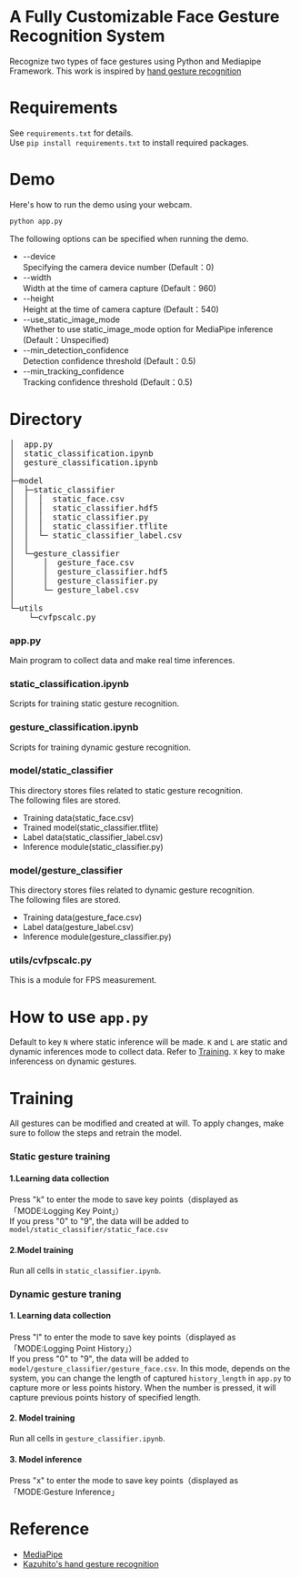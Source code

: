 # A Fully Customizable Face Gesture Recognition System
Recognize two types of face gestures using Python and Mediapipe Framework. This work is inspired by
 [hand gesture recognition](https://github.com/Kazuhito00/hand-gesture-recognition-using-mediapipe)

# Requirements
See `requirements.txt` for details. <br>
Use `pip install requirements.txt` to install required packages.

# Demo
Here's how to run the demo using your webcam.
```bash
python app.py
```

The following options can be specified when running the demo.
* --device<br>Specifying the camera device number (Default：0)
* --width<br>Width at the time of camera capture (Default：960)
* --height<br>Height at the time of camera capture (Default：540)
* --use_static_image_mode<br>Whether to use static_image_mode option for MediaPipe inference (Default：Unspecified)
* --min_detection_confidence<br>
Detection confidence threshold (Default：0.5)
* --min_tracking_confidence<br>
Tracking confidence threshold (Default：0.5)

# Directory
<pre>
│  app.py
│  static_classification.ipynb
│  gesture_classification.ipynb
│  
├─model
│  ├─static_classifier
│  │  │  static_face.csv
│  │  │  static_classifier.hdf5
│  │  │  static_classifier.py
│  │  │  static_classifier.tflite
│  │  └─ static_classifier_label.csv
│  │          
│  └─gesture_classifier
│      │  gesture_face.csv
│      │  gesture_classifier.hdf5
│      │  gesture_classifier.py
│      └─ gesture_label.csv
│          
└─utils
    └─cvfpscalc.py
</pre>

### app.py
Main program to collect data and make real time inferences.

### static_classification.ipynb
Scripts for training static gesture recognition.

### gesture_classification.ipynb
Scripts for training dynamic gesture recognition.

### model/static_classifier
This directory stores files related to static gesture recognition.<br>
The following files are stored.
* Training data(static_face.csv)
* Trained model(static_classifier.tflite)
* Label data(static_classifier_label.csv)
* Inference module(static_classifier.py)

### model/gesture_classifier
This directory stores files related to dynamic gesture recognition.<br>
The following files are stored.
* Training data(gesture_face.csv)
* Label data(gesture_label.csv)
* Inference module(gesture_classifier.py)

### utils/cvfpscalc.py
This is a module for FPS measurement.

# How to use `app.py`
Default to key `N` where static inference will be made. `K` and `L` are static and dynamic inferences mode to collect data. Refer to [Training](#training). `X` key to make inferencess on dynamic gestures. 

# Training
All gestures can be modified and created at will. To apply changes, make sure to follow the steps and retrain the model.

### Static gesture training
#### 1.Learning data collection
Press "k" to enter the mode to save key points（displayed as 「MODE:Logging Key Point」）<br>
If you press "0" to "9", the data will be added to `model/static_classifier/static_face.csv` <br>

#### 2.Model training
Run all cells in `static_classifier.ipynb`.

### Dynamic gesture traning
#### 1. Learning data collection
Press "l" to enter the mode to save key points（displayed as 「MODE:Logging Point History」）<br>
If you press "0" to "9", the data will be added to `model/gesture_classifier/gesture_face.csv`. In this mode, depends on the system, you can change the length of captured `history_length` in `app.py` to capture more or less points history. When the number is pressed, it will capture previous points history of specified length. <br>

#### 2. Model training
Run all cells in `gesture_classifier.ipynb`.

#### 3. Model inference
Press "x" to enter the mode to save key points（displayed as 「MODE:Gesture Inference」

# Reference
* [MediaPipe](https://mediapipe.dev/)
* [Kazuhito's hand gesture recognition](https://github.com/Kazuhito00/hand-gesture-recognition-using-mediapipe)